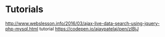 Tutorials
=========
 http://www.webslesson.info/2016/03/ajax-live-data-search-using-jquery-php-mysql.html
tutorial https://codepen.io/ajaypatelaj/pen/zIBjJ
